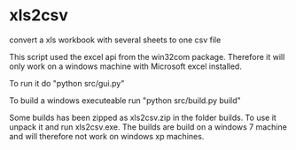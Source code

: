 xls2csv
=======

convert a xls workbook with several sheets to one csv file

This script used the excel api from the win32com package. Therefore it will only work on a windows machine with Microsoft excel installed.

To run it do "python src/gui.py"

To build a windows executeable run "python src/build.py build"

Some builds has been zipped as xls2csv.zip in the folder builds. To use it unpack it and run xls2csv.exe. The builds are build on a windows 7 machine and will therefore not work on windows xp machines.
